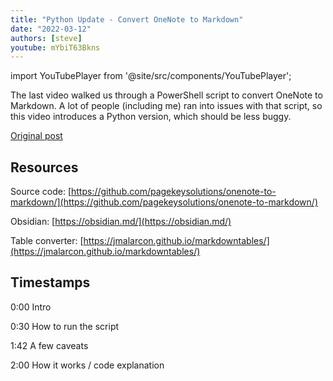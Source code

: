 ```yaml
---
title: "Python Update - Convert OneNote to Markdown"
date: "2022-03-12"
authors: [steve]
youtube: mYbiT63Bkns
---
```


import YouTubePlayer from '@site/src/components/YouTubePlayer';

<YouTubePlayer youtubeLink={frontmatter.youtube} />

The last video walked us through a PowerShell script to convert OneNote to Markdown. A lot of people (including me) ran into issues with that script, so this video introduces a Python version, which should be less buggy.

[Original post](onenote-to-markdown.md)

<!--truncate-->

## Resources

Source code: [https://github.com/pagekeysolutions/onenote-to-markdown/](https://github.com/pagekeysolutions/onenote-to-markdown/)

Obsidian: [https://obsidian.md/](https://obsidian.md/)

Table converter: [https://jmalarcon.github.io/markdowntables/](https://jmalarcon.github.io/markdowntables/)

## Timestamps

0:00 Intro

0:30 How to run the script

1:42 A few caveats

2:00 How it works / code explanation
